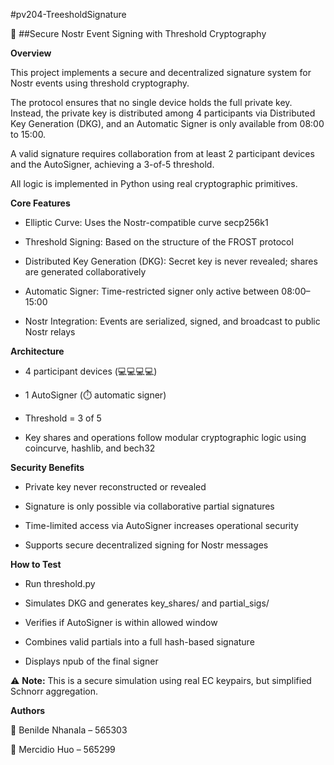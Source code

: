 #pv204-TreesholdSignature

🚀 ##Secure Nostr Event Signing with Threshold Cryptography

**Overview**

This project implements a secure and decentralized signature system for Nostr events using threshold cryptography.

The protocol ensures that no single device holds the full private key. Instead, the private key is distributed among 4 participants via Distributed Key Generation (DKG), and an Automatic Signer is only available from 08:00 to 15:00.

A valid signature requires collaboration from at least 2 participant devices and the AutoSigner, achieving a 3-of-5 threshold.

All logic is implemented in Python using real cryptographic primitives.

**Core Features**

- Elliptic Curve: Uses the Nostr-compatible curve secp256k1

- Threshold Signing: Based on the structure of the FROST protocol

- Distributed Key Generation (DKG): Secret key is never revealed; shares are generated collaboratively

- Automatic Signer: Time-restricted signer only active between 08:00–15:00

- Nostr Integration: Events are serialized, signed, and broadcast to public Nostr relays

**Architecture**

- 4 participant devices (💻💻💻💻)

- 1 AutoSigner (⏱️ automatic signer)

- Threshold = 3 of 5

- Key shares and operations follow modular cryptographic logic using coincurve, hashlib, and bech32

**Security Benefits**

- Private key never reconstructed or revealed

- Signature is only possible via collaborative partial signatures

- Time-limited access via AutoSigner increases operational security

- Supports secure decentralized signing for Nostr messages

**How to Test**

- Run threshold.py

- Simulates DKG and generates key_shares/ and partial_sigs/

- Verifies if AutoSigner is within allowed window

- Combines valid partials into a full hash-based signature

- Displays npub of the final signer

⚠️ **Note:** This is a secure simulation using real EC keypairs, but simplified Schnorr aggregation. 


**Authors**

👩 Benilde Nhanala – 565303

👨 Mercidio Huo – 565299

